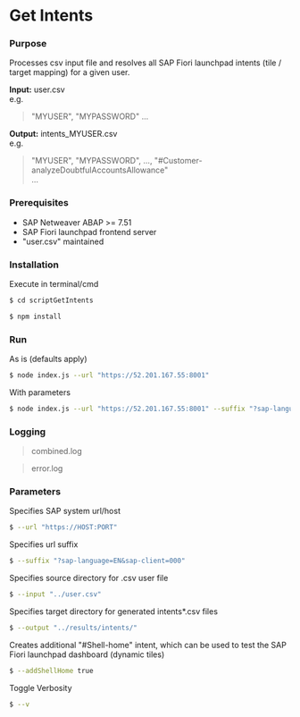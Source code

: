 # Get Intents

### Purpose

Processes csv input file and resolves all SAP Fiori launchpad intents (tile / target mapping) for a given user.

**Input:** user.csv  
e.g.  
> "MYUSER", "MYPASSWORD"
> ...

**Output:** intents_MYUSER.csv  
e.g.  
> "MYUSER", "MYPASSWORD", ..., "#Customer-analyzeDoubtfulAccountsAllowance"  
> ...

### Prerequisites

* SAP Netweaver ABAP >= 7.51
* SAP Fiori launchpad frontend server
* "user.csv" maintained

### Installation

Execute in terminal/cmd

```bash
$ cd scriptGetIntents
```

```bash
$ npm install
```

### Run

As is (defaults apply)  
```bash
$ node index.js --url "https://52.201.167.55:8001"
```

With parameters  
```bash
$ node index.js --url "https://52.201.167.55:8001" --suffix "?sap-language=EN&sap-client=000" --input "../user.csv" --output "../results/intents/" --addShellHome true --v
```

### Logging

> combined.log

> error.log

### Parameters

Specifies SAP system url/host
```bash
$ --url "https://HOST:PORT"
```

Specifies url suffix
```bash
$ --suffix "?sap-language=EN&sap-client=000"
```

Specifies source directory for .csv user file
```bash
$ --input "../user.csv"
```

Specifies target directory for generated intents*.csv files
```bash
$ --output "../results/intents/"
```

Creates additional "#Shell-home" intent, which can be used to test the SAP Fiori launchpad dashboard (dynamic tiles)
```bash
$ --addShellHome true
```

Toggle Verbosity  
```bash
$ --v
```